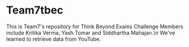 # Team7tbec
This is Team7's repository for Think Beyond Exams Challenge
Members include Kritika Verma, Yash Tomar and Siddhartha Mahajan.\n
We've learned to retrieve data from YouTube.
